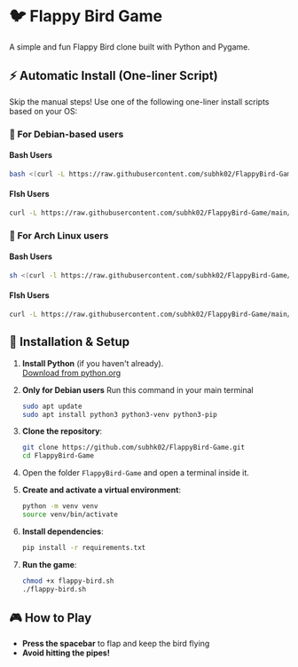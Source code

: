 # 🐦 Flappy Bird Game

A simple and fun Flappy Bird clone built with Python and Pygame.

## ⚡ Automatic Install (One-liner Script)

Skip the manual steps! Use one of the following one-liner install scripts based on your OS:

### 🧩 For Debian-based users
#### Bash Users
```sh
bash <(curl -L https://raw.githubusercontent.com/subhk02/FlappyBird-Game/main/scripts/debian-install.sh)
```
#### FIsh Users
```sh
curl -L https://raw.githubusercontent.com/subhk02/FlappyBird-Game/main/scripts/debian-install.sh | sh
```

### 🐧 For Arch Linux users
#### Bash Users
```sh
sh <(curl -l https://raw.githubusercontent.com/subhk02/FlappyBird-Game/main/scripts/arch-install.sh)
```
#### FIsh Users
```sh
curl -L https://raw.githubusercontent.com/subhk02/FlappyBird-Game/main/scripts/arch-install.sh | sh
```

## 🚀 Installation & Setup

1. **Install Python** (if you haven't already).  
   [Download from python.org](https://www.python.org/downloads/)

2. **Only for Debian users** Run this command in your main terminal
   ```sh
   sudo apt update
   sudo apt install python3 python3-venv python3-pip 
   ```

3. **Clone the repository**:
   ```sh
   git clone https://github.com/subhk02/FlappyBird-Game.git
   cd FlappyBird-Game
   ```

4. Open the folder `FlappyBird-Game` and open a terminal inside it.

5. **Create and activate a virtual environment**:
   ```sh
   python -m venv venv
   source venv/bin/activate
   ```

6. **Install dependencies**:
   ```sh
   pip install -r requirements.txt
   ```

7. **Run the game**:
   ```sh
   chmod +x flappy-bird.sh
   ./flappy-bird.sh
   ```
## 🎮 How to Play

- **Press the spacebar** to flap and keep the bird flying
- **Avoid hitting the pipes!**
